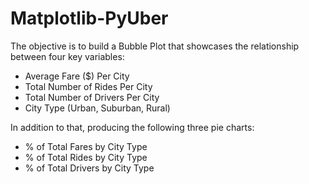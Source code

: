 # Matplotlib-PyUber
The objective is to build a Bubble Plot that showcases the relationship between four key variables:  
* Average Fare ($) Per City 
* Total Number of Rides Per City 
* Total Number of Drivers Per City 
* City Type (Urban, Suburban, Rural)

In addition to that, producing the following three pie charts:

* % of Total Fares by City Type
* % of Total Rides by City Type
* % of Total Drivers by City Type
